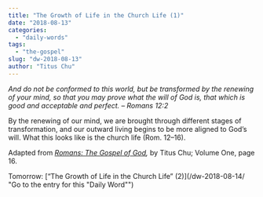 ```yaml
---
title: "The Growth of Life in the Church Life (1)"
date: "2018-08-13"
categories: 
  - "daily-words"
tags: 
  - "the-gospel"
slug: "dw-2018-08-13"
author: "Titus Chu"
---
```


_And do not be conformed to this world, but be transformed by the renewing of your mind, so that you may prove what the will of God is, that which is good and acceptable and perfect._ _– Romans 12:2_

By the renewing of our mind, we are brought through different stages of transformation, and our outward living begins to be more aligned to God’s will. What this looks like is the church life (Rom. 12–16).

Adapted from _[Romans: The Gospel of God](/book-romans/ "Go to the listing for this book"),_ by Titus Chu; Volume One, page 16.

Tomorrow: [“The Growth of Life in the Church Life” (2)](/dw-2018-08-14/ "Go to the entry for this "Daily Word"")
